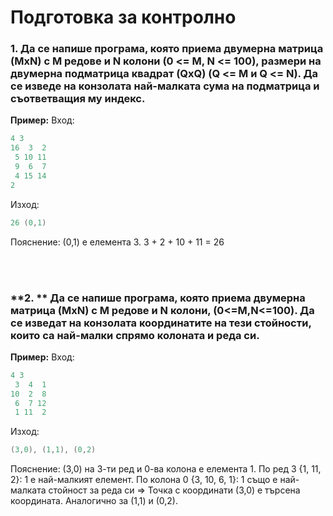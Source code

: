 # Подготовка за контролно

### **1.** Да се напише програма, която приема двумерна матрица (MxN) с M редове и N колони (0 <= M, N <= 100), размери на двумерна подматрица квадрат (QxQ) (Q <= M и Q <= N). Да се изведе на конзолата най-малката сума на подматрица и съответващия му индекс.
**Пример:**
Вход:
```c++
4 3
16  3  2 
 5 10 11
 9  6  7
 4 15 14
2 
```
Изход:
```c++
26 (0,1)
```
Пояснение: (0,1) е елемента 3. 3 + 2 + 10 + 11 = 26

<br></br>
### **2. ** Да се напише програма, която приема двумерна матрица (MxN) с M редове и N колони, (0<=M,N<=100). Да се изведат на конзолата координатите на тези стойности, които са най-малки спрямо колоната и реда си.
**Пример:**
Вход:
```c++
4 3
 3  4  1
10  2  8
 6  7 12
 1 11  2
```
Изход:
```c++
(3,0), (1,1), (0,2)
```
Пояснение: (3,0) на 3-ти ред и 0-ва колона е елемента 1. По ред 3 {1, 11, 2}: 1 e най-малкият елемент. По колона 0 {3, 10, 6, 1}: 1 също е най-малката стойност за реда си => Точка с координати (3,0) е търсена координата. Аналогично за (1,1)  и (0,2).

